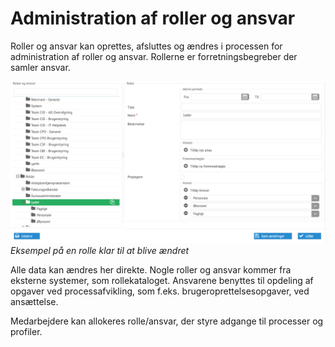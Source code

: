 # Administration af roller og ansvar

Roller og ansvar kan oprettes, afsluttes og ændres i processen for administration
af roller og ansvar. Rollerne er forretningsbegreber der samler ansvar.

![](./admin-role-responsibilities.png)
*Eksempel på en rolle klar til at blive ændret*

Alle data kan ændres her direkte. Nogle roller og ansvar kommer fra eksterne
systemer, som rollekataloget. Ansvarene benyttes til opdeling af opgaver ved
processafvikling, som f.eks. brugeroprettelsesopgaver, ved ansættelse.

Medarbejdere kan allokeres rolle/ansvar, der styre adgange til processer og
profiler.